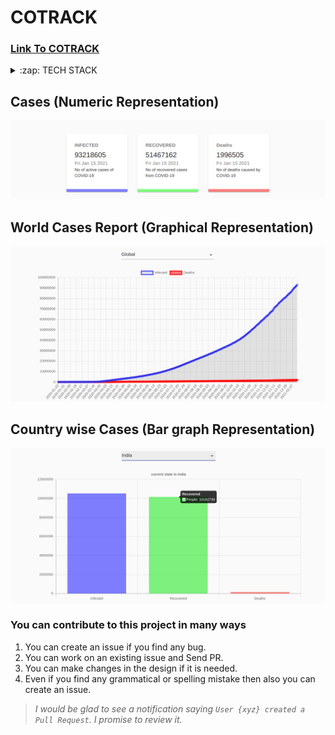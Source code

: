 # COTRACK

### [Link To COTRACK](https://clever-bhaskara-4239af.netlify.app/) 


<details>
  <summary>:zap: TECH STACK</summary>
  <br/>
  <div style="display:flex;justify-content:space-around">
  <img title="Reactjs" src="https://icons-for-free.com/iconfiles/png/512/design+development+facebook+framework+mobile+react+icon-1320165723839064798.png" width="50px" height="50px"  style="margin-right:5px;"/>
  <img  title="React hooks" src="https://raw.githubusercontent.com/alDuncanson/react-hooks-snippets/master/icon.png" width="50px" height="50px" style="margin-right:5px;" />
  <img  title="Material UI" src="https://miro.medium.com/max/560/1*jZtQFMYGgMvRkIje-Rm1gQ.png" height="50px"  style="margin-right:5px;"/>
  <img title="Charjs"  src="https://www.chartjs.org/img/chartjs-logo.svg" height="50px"  style="margin-right:5px;"/> 
    <img title="Axios"  src="https://i2.wp.com/digiday.com/wp-content/uploads/2017/01/axiosmainer2.jpg?resize=1030%2C438&ssl=1" height="50px"  style="margin-right:5px;"/> 
</div>
</details>


## Cases (Numeric Representation)
![Home Page](https://raw.githubusercontent.com/jhabarsingh/COTRACK/master/public/Selectionshot_2021-01-15_17%3A58%3A49.png)


## World Cases Report (Graphical Representation)
![Login Page](https://github.com/jhabarsingh/COTRACK/blob/master/public/Selectionshot_2021-01-15_17:59:04.png?raw=true)

## Country wise Cases (Bar graph Representation) 
![country wise](https://raw.githubusercontent.com/jhabarsingh/COTRACK/master/public/Selectionshot_2021-01-15_17%3A59%3A24.png)

### You can contribute to this project in many ways
 1. You can create an issue if you find any bug.
 2. You can work on an existing issue and Send PR.
 3. You can make changes in the design if it is needed.
 4. Even if you find any grammatical or spelling mistake then also you can create an issue.

> *I would be glad to see a notification saying `User {xyz} created a Pull Request`.
I promise to review it.*
